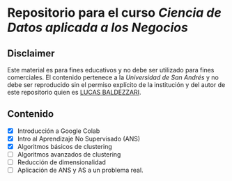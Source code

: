 # Repositorio para el curso *Ciencia de Datos aplicada a los Negocios*

## Disclaimer

Este material es para fines educativos y no debe ser utilizado para fines comerciales. El contenido pertenece a la *Universidad de San Andrés* y no debe ser reproducido sin el permiso explícito de la institución y del autor de este repositorio quien es [LUCAS BALDEZZARI](https://www.linkedin.com/feed/).

## Contenido

- [x] Introducción a Google Colab
- [x] Intro al Aprendizaje No Supervisado (ANS)
- [x] Algoritmos básicos de clustering
- [ ] Algoritmos avanzados de clustering
- [ ] Reducción de dimensionalidad
- [ ] Aplicación de ANS y AS a un problema real.
